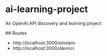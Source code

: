 # ai-learning-project

An OpenAI API discovery and learning project

## Routes

- http://localhost:3000/einstein
- http://localhost:3000/davinci
